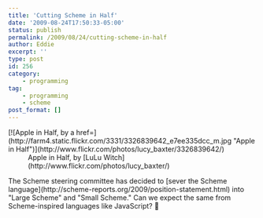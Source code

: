 ```yaml
---
title: 'Cutting Scheme in Half'
date: '2009-08-24T17:50:33-05:00'
status: publish
permalink: /2009/08/24/cutting-scheme-in-half
author: Eddie
excerpt: ''
type: post
id: 256
category:
    - programming
tag:
    - programming
    - scheme
post_format: []
---
```

<div class="mceTemp" style="text-align: left;"><dl class="wp-caption alignright"><dt class="wp-caption-dt">[![Apple in Half, by a href=](http://farm4.static.flickr.com/3331/3326839642_e7ee335dcc_m.jpg "Apple in Half")](http://www.flickr.com/photos/lucy_baxter/3326839642/)</dt><dd class="wp-caption-dd">Apple in Half, by [LuLu Witch](http://www.flickr.com/photos/lucy_baxter/)</dd></dl></div>The Scheme steering committee has decided to [sever the Scheme language](http://scheme-reports.org/2009/position-statement.html) into "Large Scheme" and "Small Scheme." Can we expect the same from Scheme-inspired languages like JavaScript? 🙂